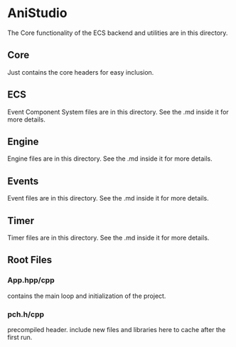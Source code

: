 # AniStudio

The Core functionality of the ECS backend and utilities are in this directory.

## Core

Just contains the core headers for easy inclusion.

## ECS

Event Component System files are in this directory. See the .md inside it for more details.

## Engine

Engine files are in this directory. See the .md inside it for more details.

## Events

Event files are in this directory. See the .md inside it for more details.

## Timer

Timer files are in this directory. See the .md inside it for more details.

## Root Files

### App.hpp/cpp

contains the main loop and initialization of the project.

### pch.h/cpp

precompiled header. include new files and libraries here to cache after the first run.

